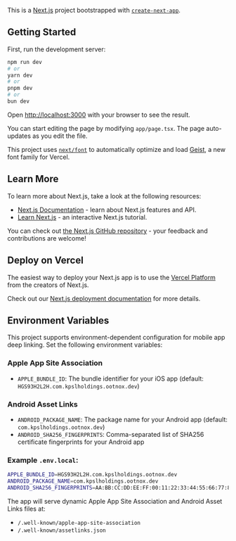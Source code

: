 This is a [Next.js](https://nextjs.org) project bootstrapped with [`create-next-app`](https://nextjs.org/docs/app/api-reference/cli/create-next-app).

## Getting Started

First, run the development server:

```bash
npm run dev
# or
yarn dev
# or
pnpm dev
# or
bun dev
```

Open [http://localhost:3000](http://localhost:3000) with your browser to see the result.

You can start editing the page by modifying `app/page.tsx`. The page auto-updates as you edit the file.

This project uses [`next/font`](https://nextjs.org/docs/app/building-your-application/optimizing/fonts) to automatically optimize and load [Geist](https://vercel.com/font), a new font family for Vercel.

## Learn More

To learn more about Next.js, take a look at the following resources:

-   [Next.js Documentation](https://nextjs.org/docs) - learn about Next.js features and API.
-   [Learn Next.js](https://nextjs.org/learn) - an interactive Next.js tutorial.

You can check out [the Next.js GitHub repository](https://github.com/vercel/next.js) - your feedback and contributions are welcome!

## Deploy on Vercel

The easiest way to deploy your Next.js app is to use the [Vercel Platform](https://vercel.com/new?utm_medium=default-template&filter=next.js&utm_source=create-next-app&utm_campaign=create-next-app-readme) from the creators of Next.js.

Check out our [Next.js deployment documentation](https://nextjs.org/docs/app/building-your-application/deploying) for more details.

## Environment Variables

This project supports environment-dependent configuration for mobile app deep linking. Set the following environment variables:

### Apple App Site Association

-   `APPLE_BUNDLE_ID`: The bundle identifier for your iOS app (default: `HGS93H2L2H.com.kpslholdings.ootnox.dev`)

### Android Asset Links

-   `ANDROID_PACKAGE_NAME`: The package name for your Android app (default: `com.kpslholdings.ootnox.dev`)
-   `ANDROID_SHA256_FINGERPRINTS`: Comma-separated list of SHA256 certificate fingerprints for your Android app

### Example `.env.local`:

```bash
APPLE_BUNDLE_ID=HGS93H2L2H.com.kpslholdings.ootnox.dev
ANDROID_PACKAGE_NAME=com.kpslholdings.ootnox.dev
ANDROID_SHA256_FINGERPRINTS=AA:BB:CC:DD:EE:FF:00:11:22:33:44:55:66:77:88:99:AA:BB:CC:DD:EE:FF:00:11:22:33:44:55:66:77:88:99
```

The app will serve dynamic Apple App Site Association and Android Asset Links files at:

-   `/.well-known/apple-app-site-association`
-   `/.well-known/assetlinks.json`
